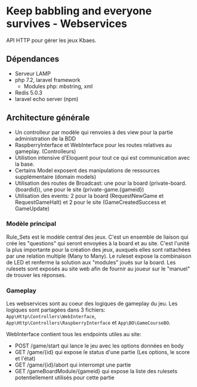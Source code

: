 # Keep babbling and everyone survives - Webservices

API HTTP pour gérer les jeux Kbaes.

## Dépendances

- Serveur LAMP
- php 7.2, laravel framework
  - Modules php: mbstring, xml
- Redis 5.0.3
- laravel echo server (npm)

## Architecture générale

- Un controlleur par modèle qui renvoies à des view pour la partie administration de la BDD
- RaspberryInterface et WebInterface pour les routes relatives au gameplay. (Controlleurs)
- Utilistion intensive d'Eloquent pour tout ce qui est communication avec la base. 
- Certains Model exposent des manipulations de ressources supplémentaire (domain models)
- Utilisation des routes de Broadcast: une pour la board (private-board.{boardid}), une pour le site (private-game.{gameid})
- Utilisation des events: 2 pour la board (RequestNewGame et RequestGameHalt) et 2 pour le site (GameCreatedSuccess et GameUpdate)

### Modèle principal

Rule_Sets est le modèle central des jeux. C'est un ensemble de liaison qui crée les "questions" qui seront envoyées à la board et au site. C'est l'unité la plus importante pour la création des jeux, auxquels elles sont rattachées par une relation multiple (Many to Many). Le ruleset expose la combinaison de LED et renferme la solution aux "modules" joués sur la board. Les rulesets sont exposés au site web afin de fournir au joueur sur le "manuel" de trouver les réponses.

### Gameplay

Les webservices sont au coeur des logiques de gameplay du jeu. Les logiques sont partagées dans 3 fichiers: `App\Http\Controllers\WebInterface`, `App\Http\Controllers\RaspberryInterface` et `App\BO\GameCourseBO`.

WebInterface contient tous les endpoints utiles au site:

- POST /game/start qui lance le jeu avec les options données en body
- GET /game/{id} qui expose le status d'une partie (Les options, le score et l'état)
- GET /game/{id}/abort qui interrompt une partie
- GET /gameBoardModule/{gameid} qui expose la liste des rulesets potentiellement utilisés pour cette partie


